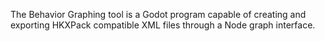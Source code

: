The Behavior Graphing tool is a Godot program capable of creating and exporting HKXPack compatible XML files through a Node graph interface.
